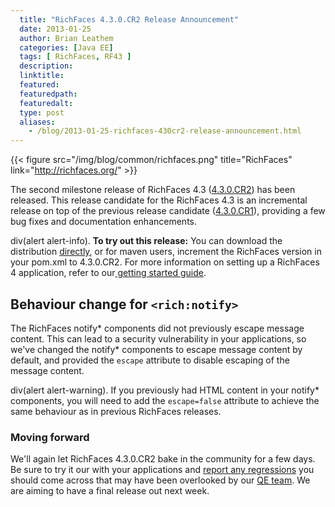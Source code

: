 ```yaml
---
  title: "RichFaces 4.3.0.CR2 Release Announcement"
  date: 2013-01-25
  author: Brian Leathem
  categories: [Java EE]
  tags: [ RichFaces, RF43 ]
  description:
  linktitle:
  featured:
  featuredpath:
  featuredalt:
  type: post
  aliases:
    - /blog/2013-01-25-richfaces-430cr2-release-announcement.html
---
```


{{< figure src="/img/blog/common/richfaces.png" title="RichFaces" link="http://richfaces.org/" >}}

The second milestone release of RichFaces 4.3 ([4.3.0.CR2](https://issues.jboss.org/secure/ReleaseNote.jspa?projectId=12310341&version=12320975)) has been released. This release candidate for the RichFaces 4.3 is an incremental release on top of the previous release candidate ([4.3.0.CR1](http://www.bleathem.ca/blog/2013/01/richfaces-430cr1-release-announcement.html)), providing a few bug fixes and documentation enhancements.

div(alert alert-info). **To try out this release:** You can download the distribution [directly](http://www.jboss.org/richfaces/download/milestones), or for maven users, increment the RichFaces version in your pom.xml to 4.3.0.CR2. For more information on setting up a RichFaces 4 application, refer to our<a href="http://community.jboss.org/wiki/GettingstartedwithRichFaces4x"> getting started guide</a>.

Behaviour change for `<rich:notify>`
------------------------------------

The RichFaces notify\* components did not previously escape message content. This can lead to a security vulnerability in your applications, so we've changed the notify\* components to escape message content by default, and provided the `escape` attribute to disable escaping of the message content.

div(alert alert-warning). If you previously had HTML content in your notify\* components, you will need to add the `escape=false` attribute to achieve the same behaviour as in previous RichFaces releases.

### Moving forward

We'll again let RichFaces 4.3.0.CR2 bake in the community for a few days. Be sure to try it our with your applications and [report any regressions](https://issues.jboss.org/browse/RF) you should come across that may have been overlooked by our [QE team](http://blog.pavol.pitonak.com/2012/09/meet-richfaces-qe-team.html). We are aiming to have a final release out next week.
